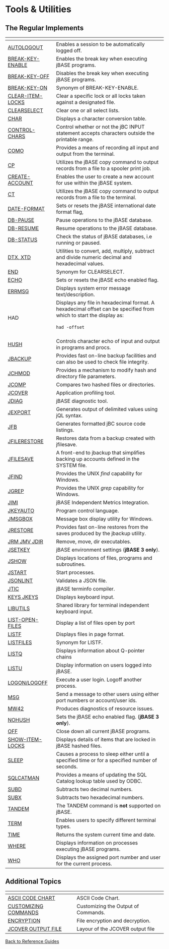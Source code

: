 # Tools & Utilities

<PageHeader />

## The Regular Implements  

| <!----> | <!----> |
| --- | --- |
| [AUTOLOGOUT](./autologout/README.md) | Enables a session to be automatically logged off. |
| [BREAK-KEY-ENABLE](./break-key-enable/README.md) | Enables the break key when executing jBASE programs. |
| [BREAK-KEY-OFF](./break-key-off/README.md) | Disables the break key when executing jBASE programs. |
| [BREAK-KEY-ON](./break-key-on/README.md) | Synonym of BREAK-KEY-ENABLE. |
| [CLEAR-ITEM-LOCKS](./clear-item-locks/README.md) | Clear a specific lock or all locks taken against a designated file. |
| [CLEARSELECT](./clearselect/README.md) | Clear one or all select lists. |  
| [CHAR](./char/README.md) | Displays a character conversion table. |
| [CONTROL-CHARS](./control-chars/README.md) | Control whether or not the jBC INPUT statement accepts characters outside the printable range. |
| [COMO](./como/README.md) | Provides a means of recording all input and output from the terminal. |
| [CP](./cp/README.md) | Utilizes the jBASE copy command to output records from a file to a spooler print job. |
| [CREATE-ACCOUNT](./create-account/README.md) | Enables the user to create a new account for use within the jBASE system. |
| [CT](./ct/README.md) | Utilizes the jBASE copy command to output records from a file to the terminal. |  
| [DATE-FORMAT](./date-format/README.md) | Sets or resets the jBASE international date format flag, |  
| [DB-PAUSE](./db-pause/README.md) | Pause operations to the jBASE database. |
| [DB-RESUME](./db-resume/README.md) | Resume operations to the jBASE database. |
| [DB-STATUS](./db-status/README.md) | Check the status of jBASE databases, i.e running or paused. |
| [DTX, XTD](./dtx.xtd/README.md) | Utilities to convert, add, multiply, subtract and divide numeric decimal and hexadecimal values. |
| [END](./clearselect/README.md) | Synonym for CLEARSELECT. |
| [ECHO](./echo/README.md) | Sets or resets the jBASE echo enabled flag. |  
| [ERRMSG](./errmsg/README.md) | Displays system error message text/description. |
| HAD | Displays any file in hexadecimal format. A hexadecimal offset can be specified from which to start the display as: <br><br>```had -offset```<br><br> |
| [HUSH](./hush/README.md) | Controls character echo of input and output in programs and procs. |
| [JBACKUP](./jbackup/README.md) | Provides fast on-line backup facilities and can also be used to check file integrity. |  
| [JCHMOD](./jchmod/README.md) | Provides a mechanism to modify hash and directory file parameters. |
| [JCOMP](./../files/jcomp/README.md) | Compares two hashed files or directories. |
| [JCOVER](./jcover/README.md) | Application profiling tool. |
| [JDIAG](./jdiag/README.md) | jBASE diagnostic tool. |
| [JEXPORT](./jexport/README.md) | Generates output of delimited values using jQL syntax. |
| [JFB](./jfb/README.md) | Generates formatted jBC source code listings. |
| [JFILERESTORE](./jfilerestore/README.md) | Restores data from a backup created with jfilesave. |  
| [JFILESAVE](./jfilesave/README.md) | A front-end to jbackup that simplifies backing up accounts defined in the SYSTEM file. |
| [JFIND](./jfind/README.md) | Provides the UNIX *find* capability for Windows. |
| [JGREP](./jgrep/README.md) | Provides the UNIX *grep* capability for Windows. |
| [JIMI](./jimi/README.md) | jBASE Independent Metrics Integration. |
| [JKEYAUTO](./jkeyauto/jkeyauto/README.md) | Program control language. |
| [JMSGBOX](./jmsgbox/README.md) | Message box display utility for Windows. |
| [JRESTORE](./jrestore/README.md) | Provides fast on-line restores from the saves produced by the jbackup utility. |
| [JRM JMV JDIR](./jrm-jmv-jdir/README.md) | Remove, move, dir executables. |
| [JSETKEY](./jsetkey-for-jbase-3-only/README.md) | jBASE environment settings (**jBASE 3 only**). |
| [JSHOW](./../jshow) | Displays locations of files, programs and subroutines. |
| [JSTART](./../../background--processing/jstart) | Start processes. |
| [JSONLINT](./jsonlint/README.md) | Validates a JSON file. |
| [JTIC](./jtic/README.md) | jBASE terminfo compiler. |
| [KEYS JKEYS](./keys-and-jkeys/README.md) | Displays keyboard input. |
| [LIBUTILS](./libutils/README.md) | Shared library for terminal independent keyboard input. |  
| [LIST-OPEN-FILES](./list-open-files/README.md) | Display a list of files open by port |  
| [LISTF](./listf/README.md) | Displays files in page format. |
| [LISTFILES](./listf/README.md) | Synonym for LISTF. |  
| [LISTQ](./listq/README.md) | Displays information about Q-pointer chains |
| [LISTU](./listu/README.md) | Display information on users logged into jBASE. |
| [LOGON/LOGOFF](./logon-and-logoff/README.md) | Execute a user login. Logoff another process. |
| [MSG](./msg/README.md) | Send a message to other users using either port numbers or account/user ids. |  
| [MW42](./mw42/README.md) | Produces diagnostics of resource issues. |
| [NOHUSH](./nohush/README.md) | Sets the jBASE echo enabled flag. (**jBASE 3 only**). |  
| [OFF](./off/README.md) | Close down all current jBASE programs. |  
| [SHOW-ITEM-LOCKS](./show-item-locks/README.md) | Displays details of items that are locked in jBASE hashed files. |
| [SLEEP](./sleep/README.md) | Causes a process to sleep either until a specified time or for a specified number of seconds. |  
| [SQLCATMAN](./sqlcatman/README.md) | Provides a means of updating the SQL Catalog lookup table used by ODBC. |
| [SUBD](./subd/README.md) | Subtracts two decimal numbers. |
| [SUBX](./subx/README.md) | Subtracts two hexadecimal numbers. |  
| [TANDEM](./tandem/README.md) | The TANDEM command is **not** supported on jBASE. |
| [TERM](./term/README.md) | Enables users to specify different terminal types. |  
| [TIME](./time/README.md) | Returns the system current time and date. |  
| [WHERE](./where/README.md) | Displays information on processes executing jBASE programs. |  
| [WHO](./who/README.md) | Displays the assigned port number and user for the current process. |  

## Additional Topics

| <!----> | <!----> |
| --- | --- |
| [ASCII CODE CHART](./ascii-code-chart/README.md) | ASCII Code Chart. |
| [CUSTOMIZING COMMANDS](././customizing-the-output-of-commands/README.md) | Customizing the Output of Commands. |
| [ENCRYPTION](./../encryption/jbase-encryption-database-security/README.md) | File encryption and decryption. |
| [JCOVER OUTPUT FILE](./layout-of-the-jcover-output-file/README.md) | Layour of the JCOVER output file |  

[Back to Reference Guides](../README.md)

<PageFooter />
